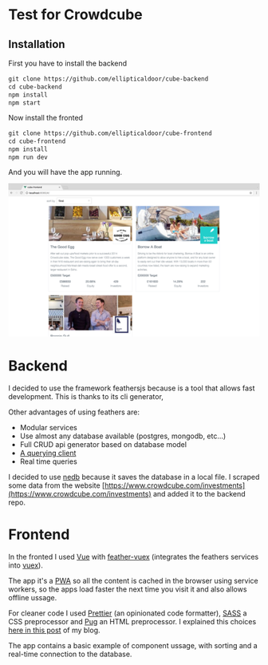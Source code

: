 # Test for Crowdcube

## Installation

First you have to install the backend
``` shell
git clone https://github.com/ellipticaldoor/cube-backend
cd cube-backend
npm install
npm start
```

Now install the fronted
``` shell
git clone https://github.com/ellipticaldoor/cube-frontend
cd cube-frontend
npm install
npm run dev
```

And you will have the app running.

![screenshot](https://raw.githubusercontent.com/ellipticaldoor/cube-test/master/screenshot.png)

# Backend

I decided to use the framework feathersjs because is a tool that allows fast development. This is thanks to its cli generator,

Other advantages of using feathers are:
  - Modular services
  - Use almost any database available (postgres, mongodb, etc...)
  - Full CRUD api generator based on database model
  - [A querying client](https://docs.feathersjs.com/api/databases/querying.html)
  - Real time queries

I decided to use [nedb](https://github.com/louischatriot/nedb) because it saves the database in a local file. I scraped some data from the website [https://www.crowdcube.com/investments](https://www.crowdcube.com/investments) and added it to the backend repo.

# Frontend

In the fronted I used [Vue](https://vuejs.org/) with [feather-vuex](https://github.com/feathers-plus/feathers-vuex) (integrates the feathers services into [vuex](https://github.com/vuejs/vuex)).

The app it's a [PWA](https://en.wikipedia.org/wiki/Progressive_web_app) so all the content is cached in the browser using service workers, so the apps load faster the next time you visit it and also allows offline ussage.

For cleaner code I used [Prettier](https://github.com/prettier/prettier) (an opinionated code formatter), [SASS](http://sass-lang.com/) a CSS preprocessor and [Pug](https://pugjs.org/api/getting-started.html) an HTML preprocessor. I explained this choices [here in this post](https://ellipticaldoor.com/2017-07-26-simplifying-vue-js-development/) of my blog.

The app contains a basic example of component ussage, with sorting and a real-time connection to the database.
